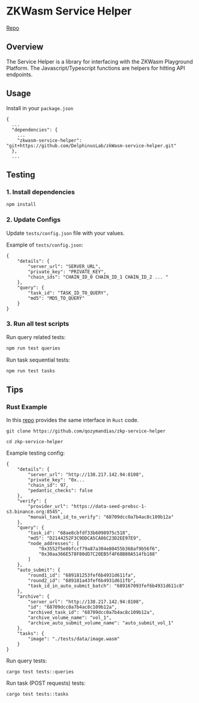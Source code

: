 # ZKWasm Service Helper

[Repo](https://github.com/DelphinusLab/zkWasm-service-helper/)

## Overview

The Service Helper is a library for interfacing with the ZKWasm Playground Platform.
The Javascript/Typescript functions are helpers for hitting API endpoints.

## Usage

Install in your `package.json`

```
{
  ...
  "dependencies": {
    ...
    "zkwasm-service-helper": "git+https://github.com/DelphinusLab/zkWasm-service-helper.git"
  },
  ...
```

## Testing

### 1. Install dependencies

```
npm install
```

### 2. Update Configs

Update `tests/config.json` file with your values.

Example of `tests/config.json`:

```
{
    "details": {
        "server_url": "SERVER_URL",
        "private_key": "PRIVATE_KEY",
        "chain_ids": "CHAIN_ID_0 CHAIN_ID_1 CHAIN_ID_2 ... "
    },
    "query": {
        "task_id": "TASK_ID_TO_QUERY",
        "md5": "MD5_TO_QUERY"
    }
}
```


### 3. Run all test scripts

Run query related tests:

```bash
npm run test queries
```

Run task sequential tests:

```bash
npm run test tasks
```

## Tips

### Rust Example

In this [repo](https://github.com/qozymandias/zkp-service-helper) provides the same interface in `Rust` code.

```
git clone https://github.com/qozymandias/zkp-service-helper

cd zkp-service-helper
```

Example testing config:
```
{
    "details": {
        "server_url": "http://138.217.142.94:8108",
        "private_key": "0x...
        "chain_id": 97,
        "pedantic_checks": false
    },
    "verify": {
        "provider_url": "https://data-seed-prebsc-1-s3.binance.org:8545",
        "manual_task_id_to_verify": "68709dcc0a7b4ac8c109b12a"
    },
    "query": {
        "task_id": "68ae8cbfdf33b6098975c518",
        "md5": "D2144252F3C9DDCA5CA86C23D2EE97E9",
        "node_addresses": [
            "0x3552f5e0bfccf79a87a304e80455b368af9b56f6",
            "0x30aa366E578F80dD7C20EB5f4F68B80A514fb188"
        ]
    },
    "auto_submit": {
        "round1_id": "689181253fef6b4931d611fa",
        "round2_id": "689181a43fef6b4931d611fb",
        "task_id_in_auto_submit_batch": "689167093fef6b4931d611c8"
    },
    "archive": {
        "server_url": "http://138.217.142.94:8108",
        "id": "68709dcc0a7b4ac8c109b12a",
        "archived_task_id": "68709dcc0a7b4ac8c109b12a",
        "archive_volume_name": "vol_1",
        "archive_auto_submit_volume_name": "auto_submit_vol_1"
    },
    "tasks": {
        "image": "./tests/data/image.wasm"
    }
}
```

Run query tests:

```
cargo test tests::queries
```

Run task (POST requests) tests:

```
cargo test tests::tasks
```
